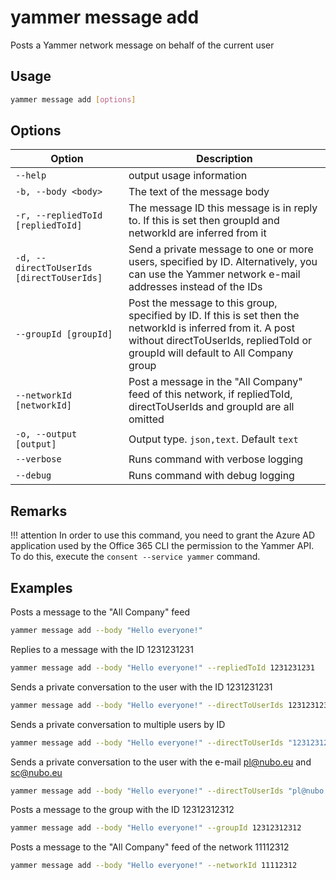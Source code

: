 # yammer message add

Posts a Yammer network message on behalf of the current user

## Usage

```sh
yammer message add [options]
```

## Options

Option|Description
------|-----------
`--help`|output usage information
`-b, --body <body>`|The text of the message body
`-r, --repliedToId [repliedToId]`|The message ID this message is in reply to. If this is set then groupId and networkId are inferred from it
`-d, --directToUserIds [directToUserIds]`|Send a private message to one or more users, specified by ID. Alternatively, you can use the Yammer network e-mail addresses instead of the IDs
`--groupId [groupId]`|Post the message to this group, specified by ID. If this is set then the networkId is inferred from it. A post without directToUserIds, repliedToId or groupId will default to All Company group
`--networkId [networkId]`|Post a message in the "All Company" feed of this network, if repliedToId, directToUserIds and groupId are all omitted
`-o, --output [output]`|Output type. `json,text`. Default `text`
`--verbose`|Runs command with verbose logging
`--debug`|Runs command with debug logging

## Remarks

!!! attention
    In order to use this command, you need to grant the Azure AD application used by the Office 365 CLI the permission to the Yammer API. To do this, execute the `consent --service yammer` command.

## Examples

Posts a message to the "All Company" feed

```sh
yammer message add --body "Hello everyone!"
```

Replies to a message with the ID 1231231231

```sh
yammer message add --body "Hello everyone!" --repliedToId 1231231231
```

Sends a private conversation to the user with the ID 1231231231

```sh
yammer message add --body "Hello everyone!" --directToUserIds 1231231231
```

Sends a private conversation to multiple users by ID

```sh
yammer message add --body "Hello everyone!" --directToUserIds "1231231231,1121312"
```

Sends a private conversation to the user with the e-mail pl@nubo.eu and sc@nubo.eu

```sh
yammer message add --body "Hello everyone!" --directToUserIds "pl@nubo.eu,sc@nubo.eu"
```

Posts a message to the group with the ID 12312312312

```sh
yammer message add --body "Hello everyone!" --groupId 12312312312
```

Posts a message to the "All Company" feed of the network 11112312

```sh
yammer message add --body "Hello everyone!" --networkId 11112312
```
